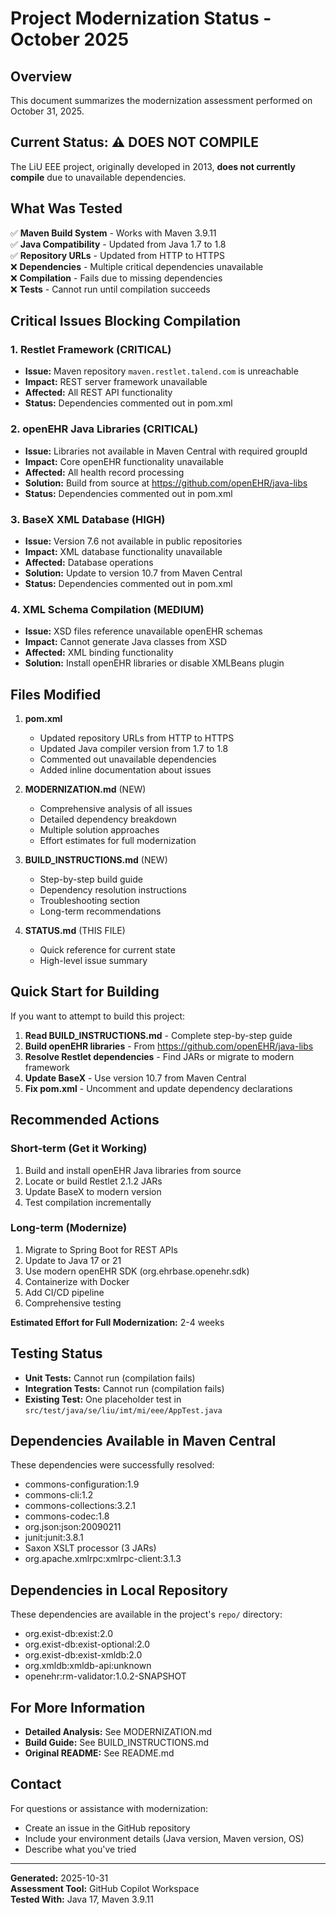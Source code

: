 # Project Modernization Status - October 2025

## Overview

This document summarizes the modernization assessment performed on October 31, 2025.

## Current Status: ⚠️ DOES NOT COMPILE

The LiU EEE project, originally developed in 2013, **does not currently compile** due to unavailable dependencies.

## What Was Tested

✅ **Maven Build System** - Works with Maven 3.9.11  
✅ **Java Compatibility** - Updated from Java 1.7 to 1.8  
✅ **Repository URLs** - Updated from HTTP to HTTPS  
❌ **Dependencies** - Multiple critical dependencies unavailable  
❌ **Compilation** - Fails due to missing dependencies  
❌ **Tests** - Cannot run until compilation succeeds  

## Critical Issues Blocking Compilation

### 1. Restlet Framework (CRITICAL)
- **Issue:** Maven repository `maven.restlet.talend.com` is unreachable
- **Impact:** REST server framework unavailable
- **Affected:** All REST API functionality
- **Status:** Dependencies commented out in pom.xml

### 2. openEHR Java Libraries (CRITICAL)
- **Issue:** Libraries not available in Maven Central with required groupId
- **Impact:** Core openEHR functionality unavailable
- **Affected:** All health record processing
- **Solution:** Build from source at https://github.com/openEHR/java-libs
- **Status:** Dependencies commented out in pom.xml

### 3. BaseX XML Database (HIGH)
- **Issue:** Version 7.6 not available in public repositories
- **Impact:** XML database functionality unavailable
- **Affected:** Database operations
- **Solution:** Update to version 10.7 from Maven Central
- **Status:** Dependencies commented out in pom.xml

### 4. XML Schema Compilation (MEDIUM)
- **Issue:** XSD files reference unavailable openEHR schemas
- **Impact:** Cannot generate Java classes from XSD
- **Affected:** XML binding functionality
- **Solution:** Install openEHR libraries or disable XMLBeans plugin

## Files Modified

1. **pom.xml**
   - Updated repository URLs from HTTP to HTTPS
   - Updated Java compiler version from 1.7 to 1.8
   - Commented out unavailable dependencies
   - Added inline documentation about issues

2. **MODERNIZATION.md** (NEW)
   - Comprehensive analysis of all issues
   - Detailed dependency breakdown
   - Multiple solution approaches
   - Effort estimates for full modernization

3. **BUILD_INSTRUCTIONS.md** (NEW)
   - Step-by-step build guide
   - Dependency resolution instructions
   - Troubleshooting section
   - Long-term recommendations

4. **STATUS.md** (THIS FILE)
   - Quick reference for current state
   - High-level issue summary

## Quick Start for Building

If you want to attempt to build this project:

1. **Read BUILD_INSTRUCTIONS.md** - Complete step-by-step guide
2. **Build openEHR libraries** - From https://github.com/openEHR/java-libs
3. **Resolve Restlet dependencies** - Find JARs or migrate to modern framework
4. **Update BaseX** - Use version 10.7 from Maven Central
5. **Fix pom.xml** - Uncomment and update dependency declarations

## Recommended Actions

### Short-term (Get it Working)
1. Build and install openEHR Java libraries from source
2. Locate or build Restlet 2.1.2 JARs
3. Update BaseX to modern version
4. Test compilation incrementally

### Long-term (Modernize)
1. Migrate to Spring Boot for REST APIs
2. Update to Java 17 or 21
3. Use modern openEHR SDK (org.ehrbase.openehr.sdk)
4. Containerize with Docker
5. Add CI/CD pipeline
6. Comprehensive testing

**Estimated Effort for Full Modernization:** 2-4 weeks

## Testing Status

- **Unit Tests:** Cannot run (compilation fails)
- **Integration Tests:** Cannot run (compilation fails)
- **Existing Test:** One placeholder test in `src/test/java/se/liu/imt/mi/eee/AppTest.java`

## Dependencies Available in Maven Central

These dependencies were successfully resolved:
- commons-configuration:1.9
- commons-cli:1.2
- commons-collections:3.2.1
- commons-codec:1.8
- org.json:json:20090211
- junit:junit:3.8.1
- Saxon XSLT processor (3 JARs)
- org.apache.xmlrpc:xmlrpc-client:3.1.3

## Dependencies in Local Repository

These dependencies are available in the project's `repo/` directory:
- org.exist-db:exist:2.0
- org.exist-db:exist-optional:2.0
- org.exist-db:exist-xmldb:2.0
- org.xmldb:xmldb-api:unknown
- openehr:rm-validator:1.0.2-SNAPSHOT

## For More Information

- **Detailed Analysis:** See MODERNIZATION.md
- **Build Guide:** See BUILD_INSTRUCTIONS.md
- **Original README:** See README.md

## Contact

For questions or assistance with modernization:
- Create an issue in the GitHub repository
- Include your environment details (Java version, Maven version, OS)
- Describe what you've tried

---

**Generated:** 2025-10-31  
**Assessment Tool:** GitHub Copilot Workspace  
**Tested With:** Java 17, Maven 3.9.11
